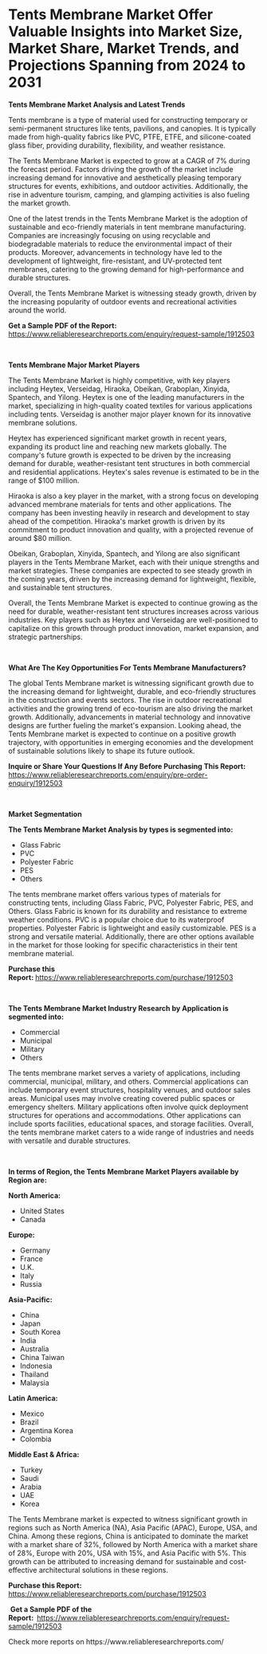 <p><h1>Tents Membrane Market Offer Valuable Insights into Market Size, Market Share, Market Trends, and Projections Spanning from 2024 to 2031</h1></p><p><strong>Tents Membrane Market Analysis and Latest Trends</strong></p>
<p><p>Tents membrane is a type of material used for constructing temporary or semi-permanent structures like tents, pavilions, and canopies. It is typically made from high-quality fabrics like PVC, PTFE, ETFE, and silicone-coated glass fiber, providing durability, flexibility, and weather resistance.</p><p>The Tents Membrane Market is expected to grow at a CAGR of 7% during the forecast period. Factors driving the growth of the market include increasing demand for innovative and aesthetically pleasing temporary structures for events, exhibitions, and outdoor activities. Additionally, the rise in adventure tourism, camping, and glamping activities is also fueling the market growth.</p><p>One of the latest trends in the Tents Membrane Market is the adoption of sustainable and eco-friendly materials in tent membrane manufacturing. Companies are increasingly focusing on using recyclable and biodegradable materials to reduce the environmental impact of their products. Moreover, advancements in technology have led to the development of lightweight, fire-resistant, and UV-protected tent membranes, catering to the growing demand for high-performance and durable structures.</p><p>Overall, the Tents Membrane Market is witnessing steady growth, driven by the increasing popularity of outdoor events and recreational activities around the world.</p></p>
<p><strong>Get a Sample PDF of the Report:&nbsp;</strong> <a href="https://www.reliableresearchreports.com/enquiry/request-sample/1912503">https://www.reliableresearchreports.com/enquiry/request-sample/1912503</a></p>
<p>&nbsp;</p>
<p><strong>Tents Membrane Major Market Players</strong></p>
<p><p>The Tents Membrane Market is highly competitive, with key players including Heytex, Verseidag, Hiraoka, Obeikan, Graboplan, Xinyida, Spantech, and Yilong. Heytex is one of the leading manufacturers in the market, specializing in high-quality coated textiles for various applications including tents. Verseidag is another major player known for its innovative membrane solutions.</p><p>Heytex has experienced significant market growth in recent years, expanding its product line and reaching new markets globally. The company's future growth is expected to be driven by the increasing demand for durable, weather-resistant tent structures in both commercial and residential applications. Heytex's sales revenue is estimated to be in the range of $100 million.</p><p>Hiraoka is also a key player in the market, with a strong focus on developing advanced membrane materials for tents and other applications. The company has been investing heavily in research and development to stay ahead of the competition. Hiraoka's market growth is driven by its commitment to product innovation and quality, with a projected revenue of around $80 million.</p><p>Obeikan, Graboplan, Xinyida, Spantech, and Yilong are also significant players in the Tents Membrane Market, each with their unique strengths and market strategies. These companies are expected to see steady growth in the coming years, driven by the increasing demand for lightweight, flexible, and sustainable tent structures.</p><p>Overall, the Tents Membrane Market is expected to continue growing as the need for durable, weather-resistant tent structures increases across various industries. Key players such as Heytex and Verseidag are well-positioned to capitalize on this growth through product innovation, market expansion, and strategic partnerships.</p></p>
<p>&nbsp;</p>
<p><strong>What Are The Key Opportunities For Tents Membrane Manufacturers?</strong></p>
<p><p>The global Tents Membrane market is witnessing significant growth due to the increasing demand for lightweight, durable, and eco-friendly structures in the construction and events sectors. The rise in outdoor recreational activities and the growing trend of eco-tourism are also driving the market growth. Additionally, advancements in material technology and innovative designs are further fueling the market's expansion. Looking ahead, the Tents Membrane market is expected to continue on a positive growth trajectory, with opportunities in emerging economies and the development of sustainable solutions likely to shape its future outlook.</p></p>
<p><strong>Inquire or Share Your Questions If Any Before Purchasing This Report:</strong> <a href="https://www.reliableresearchreports.com/enquiry/pre-order-enquiry/1912503">https://www.reliableresearchreports.com/enquiry/pre-order-enquiry/1912503</a></p>
<p>&nbsp;</p>
<p><strong>Market Segmentation</strong></p>
<p><strong>The Tents Membrane Market Analysis by types is segmented into:</strong></p>
<p><ul><li>Glass Fabric</li><li>PVC</li><li>Polyester Fabric</li><li>PES</li><li>Others</li></ul></p>
<p><p>The tents membrane market offers various types of materials for constructing tents, including Glass Fabric, PVC, Polyester Fabric, PES, and Others. Glass Fabric is known for its durability and resistance to extreme weather conditions. PVC is a popular choice due to its waterproof properties. Polyester Fabric is lightweight and easily customizable. PES is a strong and versatile material. Additionally, there are other options available in the market for those looking for specific characteristics in their tent membrane material.</p></p>
<p><strong>Purchase this Report:&nbsp;</strong><a href="https://www.reliableresearchreports.com/purchase/1912503">https://www.reliableresearchreports.com/purchase/1912503</a></p>
<p>&nbsp;</p>
<p><strong>The Tents Membrane Market Industry Research by Application is segmented into:</strong></p>
<p><ul><li>Commercial</li><li>Municipal</li><li>Military</li><li>Others</li></ul></p>
<p><p>The tents membrane market serves a variety of applications, including commercial, municipal, military, and others. Commercial applications can include temporary event structures, hospitality venues, and outdoor sales areas. Municipal uses may involve creating covered public spaces or emergency shelters. Military applications often involve quick deployment structures for operations and accommodations. Other applications can include sports facilities, educational spaces, and storage facilities. Overall, the tents membrane market caters to a wide range of industries and needs with versatile and durable structures.</p></p>
<p>&nbsp;</p>
<p><strong>In terms of Region, the Tents Membrane Market Players available by Region are:</strong></p>
<p>
    <p> <strong> North America: </strong>
        <ul>
            <li>United States</li>
            <li>Canada</li>
        </ul>
        </p> 
    <p> <strong> Europe: </strong>
        <ul>
            <li>Germany</li>
            <li>France</li>
            <li>U.K.</li>
            <li>Italy</li>
            <li>Russia</li>
        </ul>
        </p> 
    <p> <strong> Asia-Pacific: </strong>
        <ul>
            <li>China</li>
            <li>Japan</li>
            <li>South Korea</li>
            <li>India</li>
            <li>Australia</li>
            <li>China Taiwan</li>
            <li>Indonesia</li>
            <li>Thailand</li>
            <li>Malaysia</li>
        </ul>
        </p> 
    <p> <strong> Latin America: </strong>
        <ul>
            <li>Mexico</li>
            <li>Brazil</li>
            <li>Argentina Korea</li>
            <li>Colombia</li>
        </ul>
        </p> 
    <p> <strong> Middle East & Africa: </strong>
        <ul>
            <li>Turkey</li>
            <li>Saudi</li>
            <li>Arabia</li>
            <li>UAE</li>
            <li>Korea</li>
        </ul>
    </p>
    </p>
<p><p>The Tents Membrane market is expected to witness significant growth in regions such as North America (NA), Asia Pacific (APAC), Europe, USA, and China. Among these regions, China is anticipated to dominate the market with a market share of 32%, followed by North America with a market share of 28%, Europe with 20%, USA with 15%, and Asia Pacific with 5%. This growth can be attributed to increasing demand for sustainable and cost-effective architectural solutions in these regions.</p></p>
<p><strong>Purchase this Report: </strong><a href="https://www.reliableresearchreports.com/purchase/1912503">https://www.reliableresearchreports.com/purchase/1912503</a></p>
<p>&nbsp;<strong>Get a Sample PDF of the Report:&nbsp;&nbsp;</strong><a href="https://www.reliableresearchreports.com/enquiry/request-sample/1912503">https://www.reliableresearchreports.com/enquiry/request-sample/1912503</a></p>
<p><strong></strong></p>
<p>Check more reports on https://www.reliableresearchreports.com/</p>